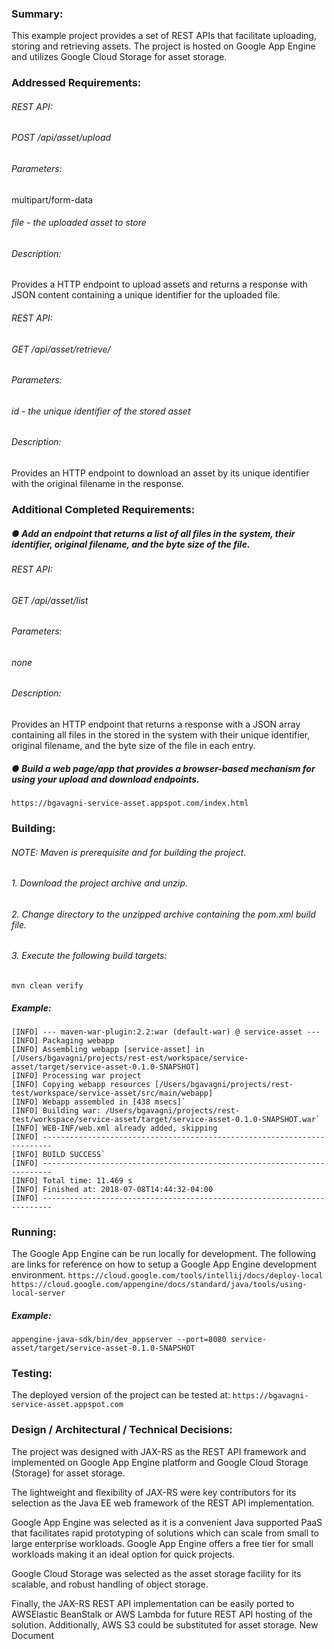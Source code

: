 ### Summary:
This example project provides a set of REST APIs that facilitate uploading, 
storing and retrieving assets. The project is hosted on Google App Engine and utilizes Google Cloud Storage for asset storage.


### Addressed Requirements:
###### REST API: 
###### POST /api/asset/upload
###### Parameters:
multipart/form-data
###### file - the uploaded asset to store
###### Description:
Provides a HTTP endpoint to upload assets and returns a response with JSON
content containing a unique identifier for the uploaded file.

###### REST API:
###### GET /api/asset/retrieve/<id>
###### Parameters:
###### id - the unique identifier of the stored asset
###### Description:
Provides an HTTP endpoint to download an asset by its unique identifier with
the original filename in the response.


### Additional Completed Requirements:
##### ● Add an endpoint that returns a list of all files in the system, their identifier, original filename, and the byte size of the file.
###### REST API:
###### GET /api/asset/list
###### Parameters:
###### none
###### Description:
Provides an HTTP endpoint that returns a response with a JSON array containing
all files in the stored in the system with their unique identifier, original
filename, and the byte size of the file in each entry.

##### ● Build a web page/app that provides a browser-based mechanism for using your upload and download endpoints.
`https://bgavagni-service-asset.appspot.com/index.html`


### Building:
###### NOTE: Maven is prerequisite and for building the project.

###### 1. Download the project archive and unzip.
###### 2. Change directory to the unzipped archive containing the pom.xml build file.
###### 3. Execute the following build targets:
`mvn clean verify`
##### Example:
    [INFO] --- maven-war-plugin:2.2:war (default-war) @ service-asset ---
    [INFO] Packaging webapp
    [INFO] Assembling webapp [service-asset] in [/Users/bgavagni/projects/rest-est/workspace/service-asset/target/service-asset-0.1.0-SNAPSHOT]
    [INFO] Processing war project
    [INFO] Copying webapp resources [/Users/bgavagni/projects/rest-test/workspace/service-asset/src/main/webapp]
    [INFO] Webapp assembled in [438 msecs]`
    [INFO] Building war: /Users/bgavagni/projects/rest-test/workspace/service-asset/target/service-asset-0.1.0-SNAPSHOT.war`
    [INFO] WEB-INF/web.xml already added, skipping
    [INFO] ------------------------------------------------------------------------
    [INFO] BUILD SUCCESS`
    [INFO] ------------------------------------------------------------------------
    [INFO] Total time: 11.469 s
    [INFO] Finished at: 2018-07-08T14:44:32-04:00
    [INFO] ------------------------------------------------------------------------


### Running:
The Google App Engine can be run locally for development. The following are links for reference on how to setup a Google App Engine development environment.
`https://cloud.google.com/tools/intellij/docs/deploy-local`
`https://cloud.google.com/appengine/docs/standard/java/tools/using-local-server`
##### Example:
`appengine-java-sdk/bin/dev_appserver --port=8080 service-asset/target/service-asset-0.1.0-SNAPSHOT`


### Testing:
The deployed version of the project can be tested at:
`https://bgavagni-service-asset.appspot.com`


### Design / Architectural / Technical Decisions:
The project was designed with JAX-RS as the REST API framework and
implemented on Google App Engine platform and Google Cloud Storage (Storage)
for asset storage.

The lightweight and flexibility of JAX-RS were key contributors for its
selection as the Java EE web framework of the REST API implementation.

Google App Engine was selected as it is a convenient Java supported PaaS 
that facilitates rapid prototyping of solutions which can scale from
small to large enterprise workloads.  Google App Engine offers a free tier
for small workloads making it an ideal option for quick projects.

Google Cloud Storage was selected as the asset storage facility for its
scalable, and robust handling of object storage.

Finally, the JAX-RS REST API implementation can be easily ported to 
AWSElastic BeanStalk or AWS Lambda for future REST API hosting of the
solution. Additionally, AWS S3 could be substituted for asset storage.
New Document
